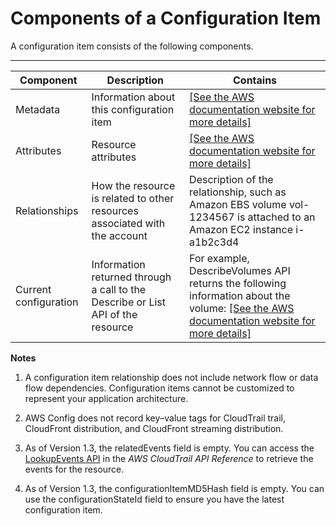 # Components of a Configuration Item<a name="config-item-table"></a>

A configuration item consists of the following components\.


****  

| Component | Description | Contains | 
| --- | --- | --- | 
| Metadata | Information about this configuration item | [\[See the AWS documentation website for more details\]](http://docs.aws.amazon.com/config/latest/developerguide/config-item-table.html) | 
| Attributes | Resource attributes | [\[See the AWS documentation website for more details\]](http://docs.aws.amazon.com/config/latest/developerguide/config-item-table.html) | 
| Relationships | How the resource is related to other resources associated with the account | Description of the relationship, such as Amazon EBS volume vol\-1234567 is attached to an Amazon EC2 instance i\-a1b2c3d4 | 
| Current configuration | Information returned through a call to the Describe or List API of the resource | For example, DescribeVolumes API returns the following information about the volume: [\[See the AWS documentation website for more details\]](http://docs.aws.amazon.com/config/latest/developerguide/config-item-table.html) | 

**Notes**

1. A configuration item relationship does not include network flow or data flow dependencies\. Configuration items cannot be customized to represent your application architecture\. 

1. AWS Config does not record key–value tags for CloudTrail trail, CloudFront distribution, and CloudFront streaming distribution\.

1. As of Version 1\.3, the relatedEvents field is empty\. You can access the [LookupEvents API](https://docs.aws.amazon.com/awscloudtrail/latest/APIReference/API_LookupEvents.html) in the *AWS CloudTrail API Reference* to retrieve the events for the resource\.

1. As of Version 1\.3, the configurationItemMD5Hash field is empty\. You can use the configurationStateId field to ensure you have the latest configuration item\.